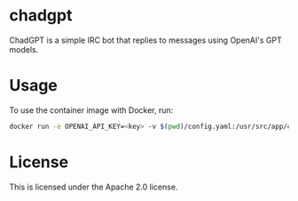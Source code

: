 # chadgpt

ChadGPT is a simple IRC bot that replies to messages using OpenAI's GPT models.

# Usage

To use the container image with Docker, run:

```bash
docker run -e OPENAI_API_KEY=<key> -v $(pwd)/config.yaml:/usr/src/app/config.yaml ghcr.io/rwx-labs/chadgpt:edge
```

# License

This is licensed under the Apache 2.0 license.
